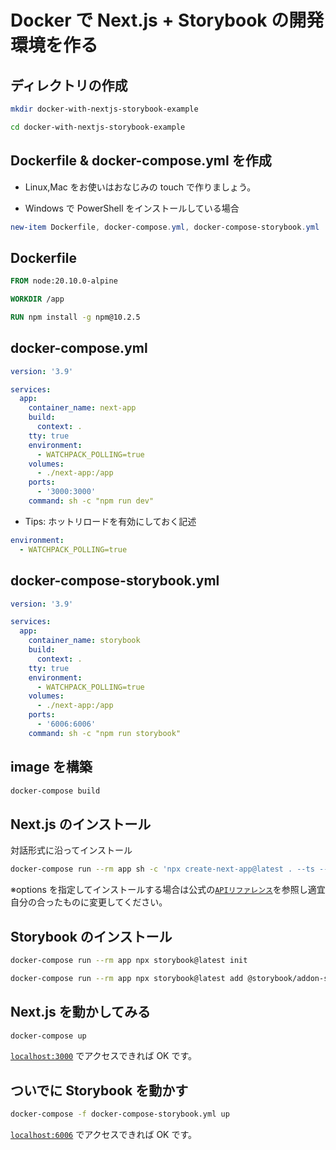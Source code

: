 # Docker で Next.js + Storybook の開発環境を作る

## ディレクトリの作成

```bash
mkdir docker-with-nextjs-storybook-example

cd docker-with-nextjs-storybook-example
```

## Dockerfile & docker-compose.yml を作成

- Linux,Mac をお使いはおなじみの touch で作りましょう。

- Windows で PowerShell をインストールしている場合

```powershell
new-item Dockerfile, docker-compose.yml, docker-compose-storybook.yml
```

## Dockerfile

```dockerfile
FROM node:20.10.0-alpine

WORKDIR /app

RUN npm install -g npm@10.2.5
```

## docker-compose.yml

```yml
version: '3.9'

services:
  app:
    container_name: next-app
    build:
      context: .
    tty: true
    environment:
      - WATCHPACK_POLLING=true
    volumes:
      - ./next-app:/app
    ports:
      - '3000:3000'
    command: sh -c "npm run dev"
```

- Tips: ホットリロードを有効にしておく記述

```yml
environment:
  - WATCHPACK_POLLING=true
```

## docker-compose-storybook.yml

```yml
version: '3.9'

services:
  app:
    container_name: storybook
    build:
      context: .
    tty: true
    environment:
      - WATCHPACK_POLLING=true
    volumes:
      - ./next-app:/app
    ports:
      - '6006:6006'
    command: sh -c "npm run storybook"
```

## image を構築

```bash
docker-compose build
```

## Next.js のインストール

対話形式に沿ってインストール

```bash
docker-compose run --rm app sh -c 'npx create-next-app@latest . --ts --tailwind --eslint --app --src-dir --import-alias @/* --use-npm'
```
※options を指定してインストールする場合は公式の[`APIリファレンス`](https://nextjs.org/docs/pages/api-reference/create-next-app)を参照し適宜自分の合ったものに変更してください。

## Storybook のインストール
```bash
docker-compose run --rm app npx storybook@latest init

docker-compose run --rm app npx storybook@latest add @storybook/addon-styling-webpack
```

## Next.js を動かしてみる

```bash
docker-compose up
```

[`localhost:3000`](http://localhost:3000) でアクセスできれば OK です。

## ついでに Storybook を動かす

```bash
docker-compose -f docker-compose-storybook.yml up
```

[`localhost:6006`](http://localhost:6006) でアクセスできれば OK です。
